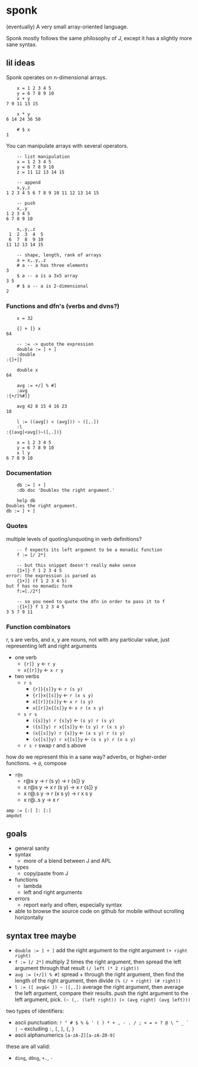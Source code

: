
# sponk

(eventually) A very small array-oriented language.

Sponk mostly follows the same philosophy of J, except it has a slightly more sane syntax.

## lil ideas

Sponk operates on n-dimensional arrays.

```
    x = 1 2 3 4 5
    y = 6 7 8 9 10
    x + y
7 9 11 13 15

    x * y
6 14 24 36 50

    # $ x
1
```

You can manipulate arrays with several operators.

```
    -- list manipulation
    x = 1 2 3 4 5
    y = 6 7 8 9 10
    z = 11 12 13 14 15

    -- append
    x,y,z
1 2 3 4 5 6 7 8 9 10 11 12 13 14 15

    -- push
    x,.y
1 2 3 4 5
6 7 8 9 10

    x,.y,.z
 1  2  3  4  5
 6  7  8  9 10
11 12 13 14 15

    -- shape, length, rank of arrays
    a = x,.y,.z
    # a -- a has three elements
3
    $ a -- a is a 3x5 array
3 5
    # $ a -- a is 2-dimensional
2
```

### Functions and dfn's (verbs and dvns?)

```
    x = 32

    {] + ]} x
64

    -- := -> quote the expression
    double := ] + ]
    :double
:{]+]}

    double x
64

    avg := +/] % #]
    :avg
:{+/]%#]}

    avg 42 8 15 4 16 23
18

    l := ((avg[) < (avg])) ~ ([,.])
    :l
:{(avg[<avg])~([,.])}

    x = 1 2 3 4 5
    y = 6 7 8 9 10
    x l y
6 7 8 9 10
```

### Documentation

```
    db := ] + ]
    :db doc 'Doubles the right argument.'

    help db
Doubles the right argument.
db := ] + ]
```

### Quotes

multiple levels of quoting/unquoting in verb definitions?

```
    -- f expects its left argument to be a monadic function
    f := [/ 2*]

    -- but this snippet doesn't really make sense
    {1+]} f 1 2 3 4 5
error: the expression is parsed as
    {1+]} (f 1 2 3 4 5)
but f has no monadic form
    f:=[./2*]

    -- so you need to quote the dfn in order to pass it to f
    :{1+]} f 1 2 3 4 5
3 5 7 9 11
```

### Function combinators

r, s are verbs, and x, y are nouns, not with any particular value, just
representing left and right arguments

* one verb
  * `{r]} y` ← `r y`
  * `x{[r]}y` ← `x r y`
* two verbs
  * `r s`
    * `{r]}{s]}y` ← `r (s y)`
    * `{r]}x{[s]}y` ← `r (x s y)`
    * `x{[r]}{s]}y` ← `x r (s y)`
    * `x{[r]}x{[s]}y` ← `x r (x s y)`
  * `s r s`
    * `({s]}y) r {s]y}` ← `(s y) r (s y)`
    * `({s]}y) r x{[s]}y` ← `(s y) r (x s y)`
    * `(x{[s]}y) r {s]}y` ← `(x s y) r (s y)`
    * `(x{[s]}y) r x{[s]}y` ← `(x s y) r (x s y)`
  * `r s r` swap r and s above

how do we represent this in a sane way? adverbs, or higher-order functions.
→
`@`, compose
* `r@s`
  * r@s y → r (s y) → r {s]} y
  * x r@s y → x r (s y) → x r {s]} y
  * x r@.s y → r (x s y) → r x s y
  * x r@..s y → x r
```
amp := [:[ ]: [:]
ampdot
```

## goals

* general sanity
* syntax
  * more of a blend between J and APL
* types
  * copy/paste from J
* functions
  * lambda
  * left and right arguments
* errors
  * report early and often, especially syntax
* able to browse the source code on github for mobile without scrolling horizontally

## syntax tree maybe

* `double := ] + ]`
  add the right argument to the right argument
  `(+ right right)`
* `f := [/ 2*]`
  multiply 2 times the right argument, then spread the left argument through that result
  `(/ left (* 2 right))`
* `avg := (+/]) % #]`
  spread + through the right argument, then find the length of the right argument, then divide
  `(% (/ + right) (# right))`
* `l := ([ avg&< ]) ~ ([,.])`
  average the right argument, then average the left argument, compare their results.
  push the right argument to the left argument, pick.
  `(~ (,. (left right)) (< (avg right) (avg left)))`

two types of identifiers:
* ascii punctuation: ``! " # $ % & ' ( ) * + , - . / ; < = > ? @ \ ^ _ ` | ~``
  excluding `:`, `[`, `]`, `{`, `}`
* ascii alphanumerics `[a-zA-Z][a-zA-Z0-9]`

these are all valid:
* `ding`, `d0ng`, `+.`, `-`
